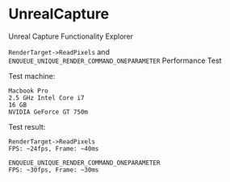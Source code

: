 # UnrealCapture
Unreal Capture Functionality Explorer

```RenderTarget->ReadPixels``` and ```ENQUEUE_UNIQUE_RENDER_COMMAND_ONEPARAMETER``` Performance Test

Test machine:
```
Macbook Pro
2.5 GHz Intel Core i7
16 GB
NVIDIA GeForce GT 750m
```

Test result:
```
RenderTarget->ReadPixels
FPS: ~24fps, Frame: ~40ms

ENQUEUE_UNIQUE_RENDER_COMMAND_ONEPARAMETER
FPS: ~30fps, Frame: ~30ms
```
